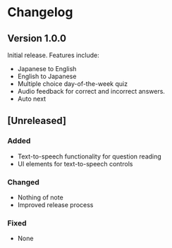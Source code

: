 # Changelog

## Version 1.0.0

Initial release. Features include:

- Japanese to English
- English to Japanese
- Multiple choice day-of-the-week quiz
- Audio feedback for correct and incorrect answers.
- Auto next

## [Unreleased]

### Added
- Text-to-speech functionality for question reading
- UI elements for text-to-speech controls

### Changed
- Nothing of note
- Improved release process

### Fixed
- None
